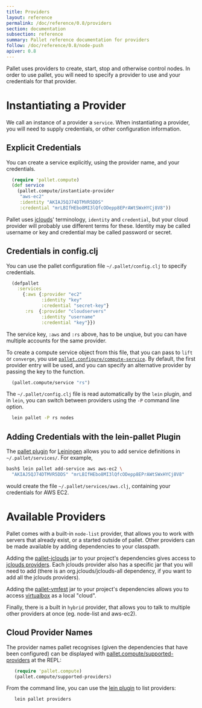 ```yaml
---
title: Providers
layout: reference
permalink: /doc/reference/0.8/providers
section: documentation
subsection: reference
summary: Pallet reference documentation for providers
follow: /doc/reference/0.8/node-push
apiver: 0.8
---
```


Pallet uses providers to create, start, stop and otherwise control nodes.  In
order to use pallet, you will need to specify a provider to use and your
credentials for that provider.

# Instantiating a Provider

We call an instance of a provider a `service`.  When instantiating a provider,
you will need to supply credentials, or other configuration information.

## Explicit Credentials

You can create a service explicitly, using the provider name, and your
credentials.

``` clojure
  (require 'pallet.compute)
  (def service
    (pallet.compute/instantiate-provider
     "aws-ec2"
     :identity "AKIAJ5QJ74DTMVR5DDS"
     :credential "mrLBIfHEbo8MI3lQfcODepp8EPrAWtSWxHYCj8V8"))
```

Pallet uses [jclouds](http://jclouds.org)' terminology, `identity` and
`credential`, but your cloud provider will probably use different
terms for these. Identity may be called username or key and credential
may be called password or secret.

## Credentials in config.clj

You can use the pallet configuration file `~/.pallet/config.clj` to specify
credentials.

``` clojure
  (defpallet
    :services
      {:aws {:provider "ec2"
             :identity "key"
             :credential "secret-key"}
       :rs  {:provider "cloudservers"
             :identity "username"
             :credential "key"}})
```

The service key, `:aws` and `:rs` above, has to be unqiue, but you can have
multiple accounts for the same provider.

To create a compute service object from this file, that you can pass to `lift`
or `converge`, you use
[`pallet.configure/compute-service`]({{site.baseurl}}/api/0.8/pallet.configure.html#var-compute-service).
By default, the first provider entry will be used, and you can specify an
alternative provider by passing the key to the function.

``` clojure
  (pallet.compute/service "rs")
```

The `~/.pallet/config.clj` file is read automatically by the `lein` plugin, and
in `lein`, you can switch between providers using the `-P` command line option.

``` bash
  lein pallet -P rs nodes
```


## Adding Credentials with the lein-pallet Plugin

The [pallet plugin](https://github.com/pallet/pallet-lein) for
[Leiningen](https://github.com/technomancy/leiningen) allows you to add service
definitions in `~/.pallet/services/`. For example,

``` bash
bash$ lein pallet add-service aws aws-ec2 \
  "AKIAJ5QJ74DTMVR5DDS" "mrLBIfHEbo8MI3lQfcODepp8EPrAWtSWxHYCj8V8"
```

would create the file `~/.pallet/services/aws.clj`, containing your credentials
for AWS EC2.

# Available Providers

Pallet comes with a built-in `node-list` provider, that allows you to work with
servers that already exist, or a started outside of pallet. Other providers can
be made available by adding dependencies to your classpath.

Adding the [pallet-jclouds](https://github.com/pallet/pallet-jclouds) jar to
your project's dependencies gives access to
[jclouds providers](http://www.jclouds.org/documentation/reference/supported-providers/).
Each jclouds provider also has a specific jar that you will need to add (there
is an org.jclouds/jclouds-all dependency, if you want to add all the jclouds
providers).

Adding the [pallet-vmfest](https://github.com/pallet/pallet-vmfest) jar to your
project's dependencies allows you to access
[virtualbox](https://www.virtualbox.org/) as a local "cloud".

Finally, there is a built in `hybrid` provider, that allows you to talk to
multiple other providers at once (eg. node-list and aws-ec2).

## Cloud Provider Names

The provider names pallet recognises (given the dependencies that have been
configured) can be displayed with
[pallet.compute/supported-providers]({{site.baseurl}}/api/0.8/pallet.compute.html#var-supported-providers)
at the REPL:

``` clojure
   (require 'pallet.compute)
   (pallet.compute/supported-providers)
```

From the command line, you can use the
[lein plugin](https://github.com/pallet/pallet-lein) to list providers:

``` bash
   lein pallet providers
```
